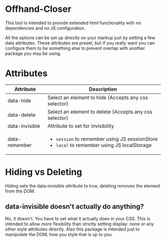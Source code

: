 # Offhand-Closer
This tool is intended to provide extended html functionality with no dependencies and no JS configuration.

All the options can be set up directly on your markup just by setting a few data attributes.  These attributes are preset, but if you really want you can configure them to be something else to prevent overlap with another package you may be using.

# Attributes
Attribute           | Description
--------------------| -------------------
data-hide           | Select an element to hide (Accepts any css selector)
data-delete         | Select an element to delete (Accepts any css selector)
data-invisible      | Attribute to set for invisibility
data-remember       | <ul><li>`session` to remember using JS sessionStore</li><li>`local` to remember using JS localStorage</li></ul>

# Hiding vs Deleting
Hiding sets the data-invisible attribute to true, deleting removes the element from the DOM.

## data-invisible doesn't actually do anything?
No, it doesn't.  You have to set what it actually does in your CSS.  This is intended to allow more flexibility than strictly setting display: none or any other style attributes directly.  Also this package is intended just to manipulate the DOM, how you style that is up to you.

